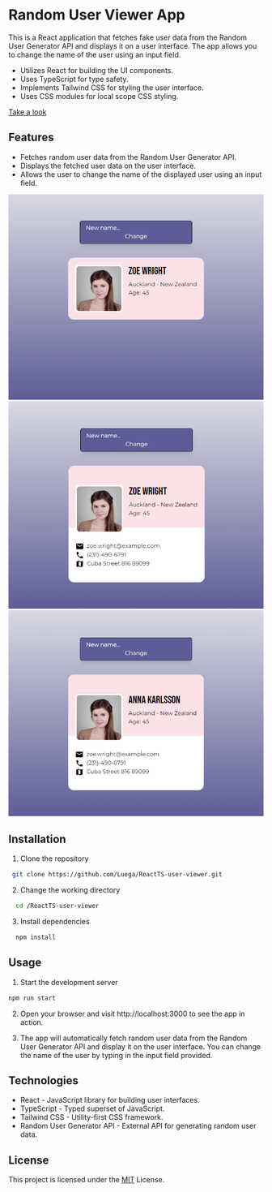 # Random User Viewer App

This is a React application that fetches fake user data from the Random User Generator API and displays it on a user interface. The app allows you to change the name of the user using an input field.

- Utilizes React for building the UI components.
- Uses TypeScript for type safety.
- Implements Tailwind CSS for styling the user interface.
- Uses CSS modules for local scope CSS styling.

[Take a look](https://user-viewer.netlify.app/)

## Features

- Fetches random user data from the Random User Generator API.
- Displays the fetched user data on the user interface.
- Allows the user to change the name of the displayed user using an input field.

![My Image](screenshot/screenshot1.png)
![My Image](screenshot/screenshot2.png)
![My Image](screenshot/screenshot3.png)

## Installation

1.  Clone the repository

```bash
 git clone https://github.com/Luega/ReactTS-user-viewer.git
```

2. Change the working directory

```bash
  cd /ReactTS-user-viewer
```

3. Install dependencies

```bash
  npm install
```

## Usage

1. Start the development server

```bash
npm run start
```

2. Open your browser and visit http://localhost:3000 to see the app in action.

3. The app will automatically fetch random user data from the Random User Generator API and display it on the user interface. You can change the name of the user by typing in the input field provided.

## Technologies

- React - JavaScript library for building user interfaces.
- TypeScript - Typed superset of JavaScript.
- Tailwind CSS - Utility-first CSS framework.
- Random User Generator API - External API for generating random user data.

## License

This project is licensed under the [MIT](https://choosealicense.com/licenses/mit/) License.
